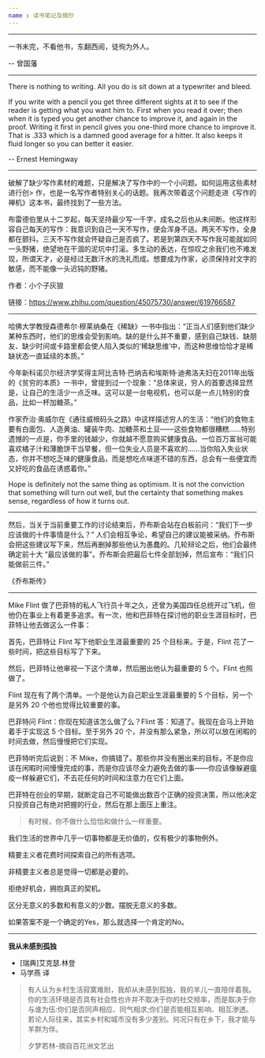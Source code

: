```yaml
---
name : 读书笔记及摘抄
---
```



----------------------------------------------------------------------

一书未完，不看他书，东翻西阅，徒徇为外人。

-- 曾国藩

----------------------------------------------------------------------

There is nothing to writing. All you do is sit down at a typewriter and bleed.

If you write with a pencil you get three different sights at it to see if the reader is getting what you want him to. First when you read it over; then when it is typed you get another chance to improve it, and again in the proof. Writing it first in pencil gives you one-third more chance to improve it. That is .333 which is a damned good average for a hitter. It also keeps it fluid longer so you can better it easier.

-- Ernest Hemingway

----------------------------------------------------------------------

破解了缺少写作素材的难题，只是解决了写作中的一个小问题。如何运用这些素材进行创> 作，也是一名写作者特别关心的话题。我再次带着这个问题走进《写作的禅机》这本书，最终找到了一些方法。

布雷德伯里从十二岁起，每天坚持最少写一千字，成名之后也从未间断。他这样形容自己每天的写作：我意识到自己一天不写作，便会浑身不适。两天不写作，全身都在颤抖。三天不写作就会怀疑自己是否疯了。若是到第四天不写作我可能就如同一头野猪，绝望地在干涸的泥坑中打滚。多生动的表达，在惊叹之余我们也不难发现，所谓天才，必是经过无数汗水的洗礼而成。想要成为作家，必须保持对文字的敏感，而不能像一头迟钝的野猪。

作者：小个子灰狼

链接：https://www.zhihu.com/question/45075730/answer/619766587

-------------------------------

哈佛大学教授森德希尔·穆莱纳桑在《稀缺》一书中指出：“正当人们感到他们缺少某种东西时，他们的思维会受到影响。缺的是什么并不重要，感到自己缺钱、缺朋友、缺少时间或卡路里都会使人陷入类似的‘稀缺思维’中，而这种思维恰恰才是稀缺状态一直延续的本质。”

今年新科诺贝尔经济学奖得主阿比吉特·巴纳吉和埃斯特·迪弗洛夫妇在2011年出版的《贫穷的本质》一书中，曾提到过一个现象：“总体来说，穷人的首要选择显然是，让自己的生活少一点乏味。这可以是一台电视机，也可以是一点儿特别的食品，比如一杯加糖茶。”

作家乔治·奥威尔在《通往威根码头之路》中这样描述穷人的生活：“他们的食物主要有白面包、人造黄油、罐装牛肉、加糖茶和土豆——这些食物都很糟糕……特别遗憾的一点是，你手里的钱越少，你就越不愿意购买健康食品。一位百万富翁可能喜欢橘子汁和薄脆饼干当早餐，但一位失业人员是不喜欢的……当你陷入失业状态，你并不想吃乏味的健康食品，而是想吃点味道不错的东西，总会有一些便宜而又好吃的食品在诱惑着你。”

Hope is definitely not the same thing as optimism. It is not the conviction that something will turn out well, but the certainty that something makes sense, regardless of how it turns out.

-----------------------------------------------------------

然后，当关于当前重要工作的讨论结束后，乔布斯会站在白板前问：“我们下一步应该做的十件事情是什么？” 人们会相互争论，希望自己的建议能被采纳。乔布斯会把这些建议写下来，然后再删掉那些他认为愚蠢的。几轮辩论之后，他们会最终确定前十大 “最应该做的事”。乔布斯会把最后七件全部划掉，然后宣布：“我们只能做前三件。”

《乔布斯传》

----------------------------------------------------------------------

Mike Flint 做了巴菲特的私人飞行员十年之久，还曾为美国四任总统开过飞机，但他仍在事业上有着更多追求。有一次，他和巴菲特在探讨他的职业生涯目标时，巴菲特让他去做这么一件事：

首先，巴菲特让 Flint 写下他职业生涯最重要的 25 个目标来。于是，Flint 花了一些时间，把这些目标写了下来。

然后，巴菲特让他审视一下这个清单，然后圈出他认为最重要的 5 个。Flint 也照做了。

Flint 现在有了两个清单。一个是他认为自己职业生涯最重要的 5 个目标，另一个是另外 20 个他也觉得比较重要的事。

巴菲特问 Flint：你现在知道该怎么做了么？Flint 答：知道了。我现在会马上开始着手于实现这 5 个目标。至于另外 20 个，并没有那么紧急，所以可以放在闲暇的时间去做，然后慢慢把它们实现。

巴菲特听完后说到：不 Mike，你搞错了。那些你并没有圈出来的目标，不是你应该在闲暇时间慢慢完成的事，而是你应该尽全力避免去做的事——你应该像躲避瘟疫一样躲避它们，不去花任何的时间和注意力在它们上面。

巴菲特在创业的早期，就断定自己不可能做出数百个正确的投资决策，所以他决定只投资自己有绝对把握的行业，然后在那上面压上重注。

> 有时候，你不做什么恰恰和做什么一样重要。

我们生活的世界中几乎一切事物都是无价值的，仅有极少的事物例外。

精要主义者花费时间探索自己的所有选项。

非精要主义者总是觉得一切都是必要的。

拒绝好机会，拥抱真正的契机。

区分无意义的多数和有意义的少数。摆脱无意义的多数。

如果答案不是一个确定的Yes，那么就选择一个肯定的No。

---------------------------------------

**我从未感到孤独**

- [瑞典]艾克瑟.林登
- 马学燕 译

> 有人认为乡村生活寂寞难耐，我却从未感到孤独，我的羊儿一直陪伴着我。你的生活环境是否具有社会性也许并不取决于你的社交频率，而是取决于你与谁为伍:你们是否同声相应、同气相求;你们是否能相互影响、相互渗透。若论人际往来，其实乡村和城市没有多少差别。何况只有在乡下，我才能与羊群为伴。
>
> 夕梦若林-摘自百花洲文艺出

